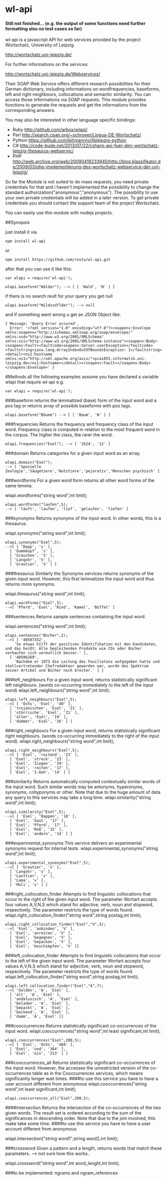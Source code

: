 # wl-api
#### Still not finished... (e.g. the output of some functions need further formatting also no test cases so far)

wl-api is a javascript API for web services provided by the project Wortschatz, University of Leipzig.

http://wortschatz.uni-leipzig.de/

For further informations on the services: 

http://wortschatz.uni-leipzig.de/Webservices/

Their SOAP Web Service offers different research possibilities for their German dictionary, including informations on wordfrequencies, baseforms, left and right neighbours, collocations and semantic similarity.
You can access those informations via SOAP requests.
This module provides functions to generate the requests and get the informations from the corresponding answers.

You may also
be interested in other language specific bindings:

* Ruby http://github.com/arbox/wlapi/
* Perl http://search.cpan.org/~schroeer/Lingua-DE-Wortschatz/
* Python  https://github.com/lehmannro/libleipzig-python
* C#  http://code-bude.net/2013/07/22/csharp-api-fuer-den-wortschatz-leipzig-thesaurus-webservic/
* PHP http://web.archive.org/web/20090418233940/http://blog.klassifikator.de/2009/03/php-implementierung-des-wortschatz-webservice-der-uni-leipzig/

So far the Module is not suited to do mass requests, you need private credentials for that and i haven't implemented the possibility to change the standard authorization("anonymous","anonymous").
The possibility to use your own private credentials will be added in a later version.
To get private credentials you should contact the support team of the project Wortschatz.


You can easily use this module with nodejs projects.

##Synopsis

just install it via 
```
npm install wl-api
````
or
```
npm install https://github.com/rostu/wl-api.git
```

after that you can use it like this:

```
var wlapi = require('wl-api');

wlapi.baseform("Wälder"); --> [ [ 'Wald', 'N' ] ]
```
if there is no search reult for your query you get null
```
wlapi.baseform("Wildssdflder"); --> null
```
and if something went wrong u get an JSON Object like:
```
{ Message: 'Query Error occured',
  Error: '<?xml version="1.0" encoding="utf-8"?><soapenv:Envelope xmlns:soapenv="http://schemas.xmlsoap.org/soap/envelope/" xmlns:xsd="http://www.w3.org/2001/XMLSchema" xmlns:xsi="http://www.w3.org/2001/XMLSchema-instance"><soapenv:Body><soapenv:Fault><faultcode>soapenv:Server.userException</faultcode><faultstring>java.lang.ArrayIndexOutOfBoundsException: 1</faultstring><detail><ns1:hostname xmlns:ns1="http://xml.apache.org/axis/">pcai055.informatik.uni-leipzig.de</ns1:hostname></detail></soapenv:Fault></soapenv:Body></soapenv:Envelope>' }
```

#Methods
all the following examples assume you have declared a variable wlapi that require wl-api
e.g.
```
var wlapi = require('wl-api');
```

###baseform
returns the lemmatized (base) form of the input word and a pos tag or 
returns array of possible baseforms with pos tags.
```
wlapi.baseform("Bäume") --> [ [ 'Baum', 'N' ] ]
```

###frequencies
Returns the frequency and frequency class of the input word.
Frequency class is computed in relation to the most frequent word in the corpus.
The higher the class, the rarer the word.
```
wlapi.frequencies("Esel"); --> [ '3524', '12' ]
```

###domain
Returns categories for a given input word as an array.
```
wlapi.domain("Esel"); 
--> [ 'Spezielle Zoologie','Säugetiere','Nutztiere','pejorativ','Menschen psychisch' ]
```

###wordforms
For a given word form returns all other word forms of the same lemma.

wlapi.wordforms("string word",int limit); 
```
wlapi.wordforms("laufen",5); 
--> [ 'läuft', 'laufen', 'lief', 'gelaufen', 'liefen' ]
```

###synonyms
Returns synonyms of the input word. In other words, this is a thesaurus.

wlapi.synonyms("string word",int limit); 
```
wlapi.synonyms("Esel",5); 
-->[ [ 'Depp', 's' ],
  [ 'Dummkopf', 's' ],
  [ 'Grauchen', 'S' ],
  [ 'Langohr', 'S' ],
  [ 'Grautier', 'S' ] ]
```

###thesaurus
Similarly the Synonyms services returns synonyms of the given input word. However, this first lemmatizes the input word and thus returns more synonyms.

wlapi.thesaurus("string word",int limit); 
```
wlapi.wordforms("Esel",5); 
-->[ 'Pferd', 'Esel', 'Rind', 'Kamel', 'Büffel' ]
```

###sentences
Returns sample sentences containing the input word.

wlapi.sentences("string word",int limit); 
```
wlapi.sentences("Bücher",2); 
-->[ [ '40587352',
    'So etwas hilft der positiven Identifikation mit den Kandidaten, und das heißt: Alle begleitenden Produkte wie CDs oder Bücher verkaufen sich vermutlich besser.' ],
  [ '40586269',
    'Nachdem er 1973 die Leitung des Feuilletons aufgegeben hatte und stellvertretender Chefredakteur geworden war, wurde das Spektrum seiner Artikel und Bücher noch breiter.' ] ]
```

###left_neighbours
 For a given input word, returns statistically significant left neighbours. (words co-occurring immediately to the left of the input word)
 wlapi.left_neighbours("string word",int limit);
```
wlapi.left_neighbours("Esel",5); 
-->[ [ 'Ochs', 'Esel', '40' ],
  [ 'trojanischen', 'Esel', '21' ],
  [ 'störrische', 'Esel', '21' ],
  [ 'alter', 'Esel', '19' ],
  [ 'dummer', 'Esel', '16' ] ]
```
 
###right_neighbours
For a given input word, returns statistically significant right neighbours. (words co-occurring immediately to the right of the input word).
wlapi.right_neighbours("string word",int limit);
```
wlapi.right_neighbours("Esel",5); 
-->[ [ 'Esel', 'reitend', '23' ],
  [ 'Esel', 'streck', '23' ],
  [ 'Esel', 'Ziegen', '19' ],
  [ 'Esel', 'reiten', '17' ],
  [ 'Esel', 'I-Aah', '14' ] ]
```

###similarity
Returns automatically computed contextually similar words of the input word. Such similar words may be antonyms, hyperonyms, synonyms, cohyponyms or other. Note that due to the huge amount of data any query to this services may take a long time.
wlapi.similarity("string word",int limit);
```
wlapi.similarity("Esel",5); 
-->[ [ 'Esel', 'Rappen', '18' ],
  [ 'Esel', 'Gaul', '17' ],
  [ 'Esel', 'Pferd', '17' ],
  [ 'Esel', 'Roß', '15' ],
  [ 'Esel', 'andern', '14' ] ]
```

###experimental_synonyms
This service delivers an experimental synonyms request for internal tests.
wlapi.experimental_synonyms("string word",int limit);
```
wlapi.experimental_synonyms("Esel",5); 
-->[ [ 'Grautier', 'v' ],
  [ 'Langohr', 'v' ],
  [ 'Lasttier', 'v' ],
  [ 'Lama', 'v' ],
  [ 'Muli', 'v' ] ]
```

###right_collocation_finder
Attempts to find linguistic collocations that occur to the right of the given input word. The parameter Wortart accepts four values A,V,N,S which stand for adjective, verb, noun and stopword, respectively. The parameter restricts the type of words found.
wlapi.right_collocation_finder("string word",string postag,int limit); 
```
wlapi.right_collocation_finder("Esel","V",5); 
-->[ 'Esel', 'anbinden', 'V' ],
  [ 'Esel', 'anreiten', 'V' ],
  [ 'Esel', 'begegnen', 'V' ],
  [ 'Esel', 'bepacken', 'V' ],
  [ 'Esel', 'beschimpfen', 'V' ]]
```



###left_collocation_finder
Attempts to find linguistic collocations that occur to the left of the given input word. The parameter Wortart accepts four values A,V,N,S which stand for adjective, verb, noun and stopword, respectively. The parameter restricts the type of words found.
wlapi.left_collocation_finder("string word",string postag,int limit); 
```
wlapi.left_collocation_finder("Esel","A",7); 
-->[ 'Golden', 'A', 'Esel' ],
  [ 'alt', 'A', 'Esel' ],
  [ 'andalusisch', 'A', 'Esel' ],
  [ 'beladen', 'A', 'Esel' ],
  [ 'bepackt', 'A', 'Esel' ],
  [ 'bockend', 'A', 'Esel' ],
  [ 'dumm', 'A', 'Esel' ]]
```

###cooccurrences
Returns statistically significant co-occurrences of the input word.
wlapi.cooccurrences("string word",int least significant,int limit); 
```
wlapi.cooccurrences("Esel",200,5); 
-->[ [ 'Esel', 'Ochs', '484' ],
  [ 'Esel', 'und', '364' ],
  [ 'Esel', 'ein', '213' ] ]
```

###cooccurrences_all
Returns statistically significant co-occurrences of the input word. However, the accesses the unrestricted version of the co-occurrences table as in the Cooccurrences services, which means significantly longer wait times.
####to use this service you have to have a user account different from anonymous
wlapi.cooccurrences("string word",int least significant,int limit); 
```
wlapi.cooccurrences_all("Esel",200,5); 
```

####intersection
Returns the intersection of the co-occurrences of the two given words. The result set is ordered according to the sum of the significances in descending order. Note that due to the join involved, this make take some time.
####to use this service you have to have a user account different from anonymous

wlapi.intersection("string word1",string word2,int limit); 


###crossword
Given a pattern and a length, returns words that match these parameters.
--> not sure how this works..

wlapi.crossword("string word",int word_lenght,int limit); 

###to be implemented: ngrams and ngram_references
